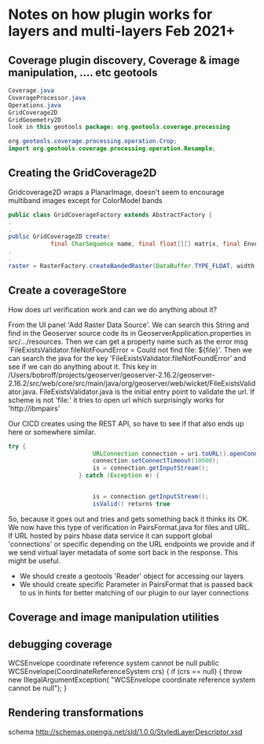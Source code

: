 # Notes on how plugin works for layers and multi-layers Feb 2021+

## Coverage plugin discovery, Coverage & image manipulation, .... etc geotools

```java
Coverage.java
CoverageProcessor.java
Operations.java
GridCoverage2D
GridGeoemetry2D
look in this geotools package: org.geotools.coverage.processing

org.geotools.coverage.processing.operation.Crop;
import org.geotools.coverage.processing.operation.Resample;

```

## Creating the GridCoverage2D
Gridcoverage2D wraps a PlanarImage, doesn't seem to encourage multiband images except for ColorModel bands

``` java
public class GridCoverageFactory extends AbstractFactory {
.
.
public GridCoverage2D create(
            final CharSequence name, final float[][] matrix, final Envelope envelope) {
.
.
raster = RasterFactory.createBandedRaster(DataBuffer.TYPE_FLOAT, width, height, 1, null);
```

## Create a coverageStore 
How does url verification work and can we do anything about it?

From the UI panel 'Add Raster Data Source'. We can search this String and find in the Geoserver source code its in GeoserverApplication.properties in src/.../resources. Then we can get a property name such as the error msg `FileExistsValidator.fileNotFoundError = Could not find file: ${file}'. Then we can search the java for the key 'FileExistsValidator.fileNotFoundError' and see if we can do anything about it. This key in /Users/bobroff/projects/geoserver/geoserver-2.16.2/geoserver-2.16.2/src/web/core/src/main/java/org/geoserver/web/wicket/FileExistsValidator.java. FileExistsValidator.java is the initial entry point to 
validate the url. If scheme is not 'file:' it tries to open url which surprisingly works for 'http://ibmpairs'

Our CICD creates using the REST API, so have to see if that also ends up here or somewhere similar.

``` java
try {
                        URLConnection connection = uri.toURL().openConnection();
                        connection.setConnectTimeout(10000);
                        is = connection.getInputStream();
                    } catch (Exception e) {


                        is = connection.getInputStream();
                        isValid() returns true
```

So, because it goes out and tries and gets something back it thinks its OK.
We now have this type of verification in PairsFormat.java for files and URL. If URL hosted by pairs hbase data service
it can support global 'connections' or specific depending on the URL endpoints we provide and if we send virtual layer metadata of some
sort back in the response. This might be useful.
 * We should create a geotools 'Reader' object for accessing our layers
 * We should create specific Parameter in PairsFormat that is passed back to us in hints for better matching of our plugin to our layer connections

## Coverage and image manipulation utilities

## debugging coverage

WCSEnvelope coordinate reference system cannot be null
public WCSEnvelope(CoordinateReferenceSystem crs) {
        if (crs == null) {
            throw new IllegalArgumentException(
                    "WCSEnvelope coordinate reference system cannot be null");
        }

## Rendering transformations
schema http://schemas.opengis.net/sld/1.0.0/StyledLayerDescriptor.xsd